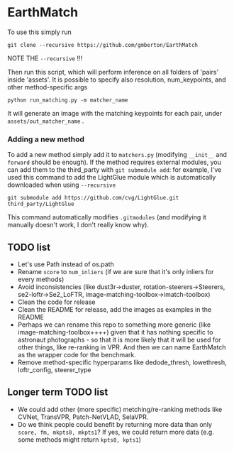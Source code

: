 # EarthMatch

To use this simply run

```
git clone --recursive https://github.com/gmberton/EarthMatch
```

NOTE THE `--recursive` !!!

Then run this script, which will perform inference on all folders of 'pairs' inside 'assets'. It is possible to specify also resolution, num_keypoints, and other method-specific args

```
python run_matching.py -m matcher_name
```

It will generate an image with the matching keypoints for each pair, under `assets/out_matcher_name` .

### Adding a new method

To add a new method simply add it to `matchers.py` (modifying `__init__` and `forward` should be enough). If the method requires external modules, you can add them to the third_party with `git submodule add`: for example, I've used this command to add the LightGlue module which is automatically downloaded when using `--recursive`

```
git submodule add https://github.com/cvg/LightGlue.git third_party/LightGlue
```

This command automatically modifies `.gitmodules` (and modifying it manually doesn't work, I don't really know why).


## TODO list

- Let's use Path instead of os.path
- Rename `score` to `num_inliers` (if we are sure that it's only inliers for every methods)
- Avoid inconsistencies (like dust3r->duster, rotation-steerers->Steerers, se2-loftr->Se2_LoFTR, image-matching-toolbox->imatch-toolbox)
- Clean the code for release
- Clean the README for release, add the images as examples in the README
- Perhaps we can rename this repo to something more generic (like image-matching-toolbox++++) given that it has nothing specific to astronaut photographs - so that it is more likely that it will be used for other things, like re-ranking in VPR. And then we can name EarthMatch as the wrapper code for the benchmark.
- Remove method-specific hyperparams like dedode_thresh, lowethresh, loftr_config, steerer_type

## Longer term TODO list

- We could add other (more specific) metching/re-ranking methods like CVNet, TransVPR, Patch-NetVLAD, SelaVPR.
- Do we think people could benefit by returning more data than only `score, fm, mkpts0, mkpts1`? If yes, we could return more data (e.g. some methods might return `kpts0, kpts1`)
